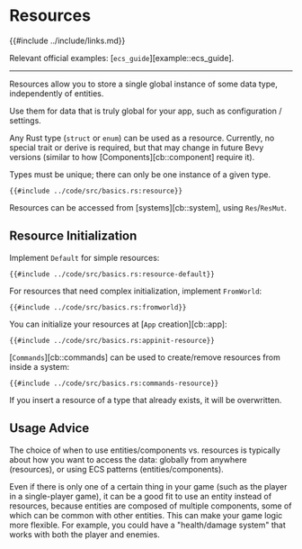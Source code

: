 # Resources

{{#include ../include/links.md}}

Relevant official examples:
[`ecs_guide`][example::ecs_guide].

---

Resources allow you to store a single global instance of some data type,
independently of entities.

Use them for data that is truly global for your app, such as configuration
/ settings.

Any Rust type (`struct` or `enum`) can be used as a resource. Currently,
no special trait or derive is required, but that may change in future Bevy
versions (similar to how [Components][cb::component] require it).

Types must be unique; there can only be one instance of a given type.

```rust,no_run,noplayground
{{#include ../code/src/basics.rs:resource}}
```

Resources can be accessed from [systems][cb::system], using `Res`/`ResMut`.

## Resource Initialization

Implement `Default` for simple resources:

```rust,no_run,noplayground
{{#include ../code/src/basics.rs:resource-default}}
```

For resources that need complex initialization, implement `FromWorld`:

```rust,no_run,noplayground
{{#include ../code/src/basics.rs:fromworld}}
```

You can initialize your resources at [`App` creation][cb::app]:

```rust,no_run,noplayground
{{#include ../code/src/basics.rs:appinit-resource}}
```

[`Commands`][cb::commands] can be used to create/remove resources from
inside a system:

```rust,no_run,noplayground
{{#include ../code/src/basics.rs:commands-resource}}
```

If you insert a resource of a type that already exists, it will be overwritten.

## Usage Advice

The choice of when to use entities/components vs. resources is typically
about how you want to access the data: globally from anywhere (resources),
or using ECS patterns (entities/components).

Even if there is only one of a certain thing in your game (such as the
player in a single-player game), it can be a good fit to use an entity
instead of resources, because entities are composed of multiple components,
some of which can be common with other entities. This can make your game
logic more flexible. For example, you could have a "health/damage system"
that works with both the player and enemies.
